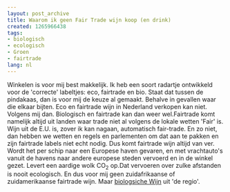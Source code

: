```yaml
---
layout: post_archive
title: Waarom ik geen Fair Trade wijn koop (en drink)
created: 1265966438
tags:
- biologisch
- ecologisch
- Groen
- fairtrade
lang: nl
---
```

Winkelen is voor mij best makkelijk. Ik heb een soort radartje ontwikkeld voor de 'correcte' labeltjes: eco, fairtrade en bio. Staat dat tussen de pindakaas, dan is voor mij de keuze al gemaakt. Behalve in gevallen waar die elkaar bijten. Eco en fairtrade wijn in Nederland verkopen kan niet. Volgens mij dan. Biologisch en fairtrade kan dan weer wel.Fairtrade komt namelijk altijd uit landen waar trade niet al volgens de lokale wetten 'Fair' is. Wijn uit de E.U. is, zover ik kan nagaan, automatisch fair-trade. En zo niet, dan hebben we wetten en regels en parlementen om dat aan te pakken en zijn fairtrade labels niet echt nodig. Dus komt fairtrade wijn altijd van ver. Wordt het per schip naar een Europese haven gevaren, en met vrachtauto's vanuit de havens naar andere europese steden vervoerd en in de winkel gezet. Levert een aardige wolk CO<sub>2</sub> op.Dat vervoeren over zulke afstanden is nooit ecologisch. En dus voor mij geen zuidafrikaanse of zuidamerikaanse fairtrade wijn. Maar [biologsiche Wijn](http://www.organicwine.nl/) uit 'de regio'. 
